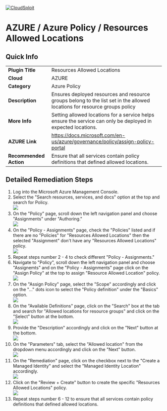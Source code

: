 [![CloudSploit](https://cloudsploit.com/img/logo-new-big-text-100.png "CloudSploit")](https://cloudsploit.com)

# AZURE / Azure Policy / Resources Allowed Locations

## Quick Info

| | |
|-|-|
| **Plugin Title** | Resources Allowed Locations |
| **Cloud** | AZURE |
| **Category** | Azure Policy |
| **Description** | Ensures deployed resources and resource groups belong to the list set in the allowed locations for resource groups policy |
| **More Info** | Setting allowed locations for a service helps ensure the service can only be deployed in expected locations. |
| **AZURE Link** | https://docs.microsoft.com/en-us/azure/governance/policy/assign-policy-portal |
| **Recommended Action** | Ensure that all services contain policy definitions that defined allowed locations. |

## Detailed Remediation Steps
1. Log into the Microsoft Azure Management Console.
2. Select the "Search resources, services, and docs" option at the top and search for Policy. </br> <img src="/resources/azure/azurepolicy/resources-allowed-locations/step2.png"/>
3. On the "Policy" page, scroll down the left navigation panel and choose "Assignments" under "Authoring."</br> <img src="/resources/azure/azurepolicy/resources-allowed-locations/step3.png"/>
4. On the "Policy - Assignments" page, check the "Policies" listed and if there are no "Policies" for "Resources Allowed Locations" then the selected "Assignment" don't have any "Resources Allowed Locations" policy.</br> <img src="/resources/azure/azurepolicy/resources-allowed-locations/step4.png"/>
5. Repeat steps number 2 - 4 to check different "Policy - Assignments."</br>
6. Navigate to "Policy", scroll down the left navigation panel and choose "Assignemts" and on the "Policy - Assignments" page click on the "Assign Policy" at the top to assign "Resource Allowed Location" policy.</br> <img src="/resources/azure/azurepolicy/resources-allowed-locations/step6.png"/>
7. On the "Assign Policy" page, select the "Scope" accordingly and click on the "..." dots icon to select the "Policy definition" under the "Basics" option.</br> <img src="/resources/azure/azurepolicy/resources-allowed-locations/step7.png"/>
8. On the "Available Definitions" page, click on the "Search" box at the tab and search for "Allowed locations for resource groups" and click on the "Select" button at the bottom.</br> <img src="/resources/azure/azurepolicy/resources-allowed-locations/step8.png"/>
9. Provide the "Description" accordingly and click on the "Next" button at the bottom.</br> <img src="/resources/azure/azurepolicy/resources-allowed-locations/step9.png"/>
10. On the "Parameters" tab, select the "Allowed location" from the dropdown menu accordingly and click on the "Next" button.</br> <img src="/resources/azure/azurepolicy/resources-allowed-locations/step10.png"/>
11. On the "Remediation" page, click on the checkbox next to the "Create a Managed Identity" and select the "Managed Identity Location" accordingly.</br> <img src="/resources/azure/azurepolicy/resources-allowed-locations/step11.png"/>
12. Click on the "Review + Create" button to create the specific "Resources Allowed Locations" policy.</br> <img src="/resources/azure/azurepolicy/resources-allowed-locations/step12.png"/>
13. Repeat steps number 6 - 12 to ensure that all services contain policy definitions that defined allowed locations.</br>
